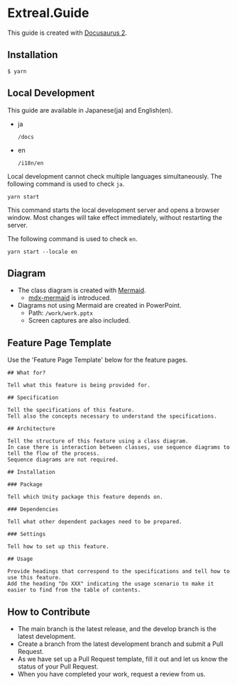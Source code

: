 # Extreal.Guide

This guide is created with [Docusaurus 2](https://docusaurus.io/).


## Installation

```
$ yarn
```

## Local Development

This guide are available in Japanese(ja) and English(en).

- ja
  ```
  /docs
  ```
- en
  ```
  /i18n/en
  ```

Local development cannot check multiple languages simultaneously.
The following command is used to check `ja`.

```
yarn start
```

This command starts the local development server and opens a browser window.
Most changes will take effect immediately, without restarting the server.

The following command is used to check `en`.

```
yarn start --locale en
```

## Diagram

- The class diagram is created with [Mermaid](http://mermaid-js.github.io/mermaid/).
  - [mdx-mermaid](https://github.com/sjwall/mdx-mermaid) is introduced.
- Diagrams not using Mermaid are created in PowerPoint.
  - Path: `/work/work.pptx`
  - Screen captures are also included.

## Feature Page Template

Use the 'Feature Page Template' below for the feature pages.

```
## What for?

Tell what this feature is being provided for.

## Specification

Tell the specifications of this feature.
Tell also the concepts necessary to understand the specifications.

## Architecture

Tell the structure of this feature using a class diagram.
In case there is interaction between classes, use sequence diagrams to tell the flow of the process.
Sequence diagrams are not required.

## Installation

### Package

Tell which Unity package this feature depends on.

### Dependencies

Tell what other dependent packages need to be prepared.

### Settings

Tell how to set up this feature.

## Usage

Provide headings that correspond to the specifications and tell how to use this feature.
Add the heading "Do XXX" indicating the usage scenario to make it easier to find from the table of contents.
```

## How to Contribute

- The main branch is the latest release, and the develop branch is the latest development.
- Create a branch from the latest development branch and submit a Pull Request.
- As we have set up a Pull Request template, fill it out and let us know the status of your Pull Request.
- When you have completed your work, request a review from us.
